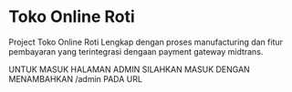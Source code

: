 # Toko Online Roti
Project Toko Online Roti Lengkap dengan proses manufacturing dan fitur pembayaran yang terintegrasi dengaan payment gateway midtrans.

UNTUK MASUK HALAMAN ADMIN SILAHKAN MASUK DENGAN MENAMBAHKAN /admin PADA URL

